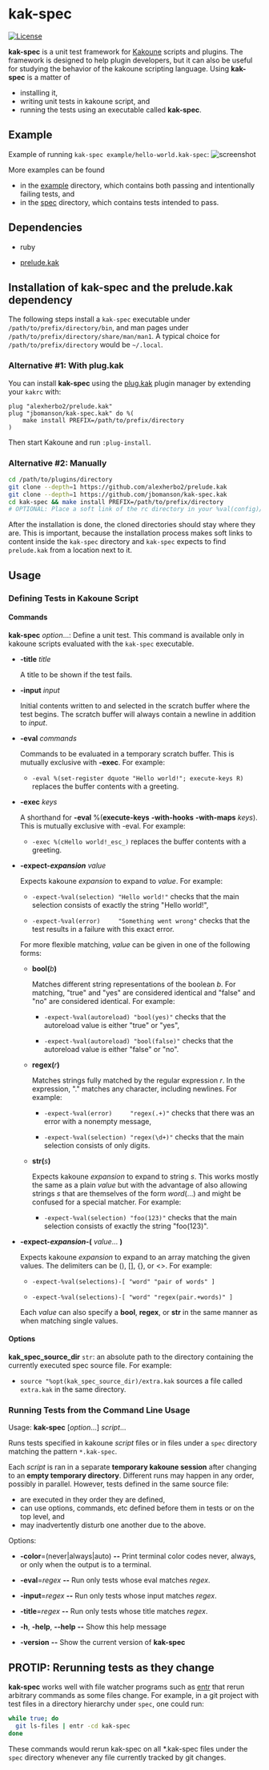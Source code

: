 # kak-spec

[![License](https://img.shields.io/github/license/jbomanson/kak-spec.kak)](https://opensource.org/licenses/Apache-2.0)

**kak-spec** is a unit test framework for
[Kakoune](https://github.com/mawww/kakoune) scripts and plugins.
The framework is designed to help plugin developers, but it can also be useful for studying the
behavior of the kakoune scripting language.
Using **kak-spec** is a matter of
- installing it,
- writing unit tests in kakoune script, and
- running the tests using an executable called **kak-spec**.

## Example

Example of running `kak-spec example/hello-world.kak-spec`:
![screenshot](https://user-images.githubusercontent.com/11866614/107675697-01c2a500-6ca1-11eb-9ecd-0a14dd1dcc3a.png)

More examples can be found
- in the [example](https://github.com/jbomanson/kak-spec.kak/tree/main/example) directory, which contains both passing and intentionally failing tests, and
- in the [spec](https://github.com/jbomanson/kak-spec.kak/tree/main/spec) directory, which contains tests intended to pass.

## Dependencies

- ruby

- [prelude.kak](https://github.com/alexherbo2/prelude.kak)

## Installation of kak-spec and the prelude.kak dependency

The following steps install a `kak-spec` executable under
`/path/to/prefix/directory/bin`, and man pages under
`/path/to/prefix/directory/share/man/man1`.
A typical choice for `/path/to/prefix/directory` would be `~/.local`.

### Alternative #1: With plug.kak

You can install **kak-spec** using the
[plug.kak](https://github.com/robertmeta/plug.kak) plugin manager by extending
your `kakrc` with:

```kak
plug "alexherbo2/prelude.kak"
plug "jbomanson/kak-spec.kak" do %(
    make install PREFIX=/path/to/prefix/directory
)
```

Then start Kakoune and run `:plug-install`.

### Alternative #2: Manually

```sh
cd /path/to/plugins/directory
git clone --depth=1 https://github.com/alexherbo2/prelude.kak
git clone --depth=1 https://github.com/jbomanson/kak-spec.kak
cd kak-spec && make install PREFIX=/path/to/prefix/directory
# OPTIONAL: Place a soft link of the rc directory in your %val(config)/autoload directory.
```

After the installation is done, the cloned directories should stay where they are.
This is important, because the installation process makes soft links to content inside the
`kak-spec` directory and `kak-spec` expects to find `prelude.kak` from a location next to it.

## Usage

### Defining Tests in Kakoune Script

#### Commands

**kak-spec** _option_...:
Define a unit test.
This command is available only in kakoune scripts evaluated with the `kak-spec` executable.

- **-title** _title_

    A title to be shown if the test fails.

- **-input** _input_

    Initial contents written to and selected in the scratch buffer where the test begins.
    The scratch buffer will always contain a newline in addition to _input_.

- **-eval** _commands_

    Commands to be evaluated in a temporary scratch buffer.
    This is mutually exclusive with **-exec**.
    For example:

    - `-eval %(set-register dquote "Hello world!"; execute-keys R)` replaces the buffer contents with a greeting.

- **-exec** _keys_

    A shorthand for **-eval** %(**execute-keys** **-with-hooks** **-with-maps** _keys_).
    This is mutually exclusive with -eval.
    For example:

    - `-exec %(cHello world!_esc_)` replaces the buffer contents with a greeting.

- **-expect-_expansion_** _value_

    Expects kakoune _expansion_ to expand to _value_.
    For example:

    - `-expect-%val(selection) "Hello world!"`         checks that the main selection consists of exactly the string "Hello world!",

    - `-expect-%val(error)     "Something went wrong"` checks that the test results in a failure with this exact error.

    For more flexible matching, _value_ can be given in one of the following forms:

    - **bool(**_b_**)**

      Matches different string representations of the boolean _b_.
      For matching, "true" and "yes" are considered identical and "false" and "no" are considered identical.
      For example:

      - `-expect-%val(autoreload) "bool(yes)"`   checks that the autoreload value is either "true" or "yes",

      - `-expect-%val(autoreload) "bool(false)"` checks that the autoreload value is either "false" or "no".

    - **regex(**_r_**)**

      Matches strings fully matched by the regular expression _r_.
      In the expression, "." matches any character, including newlines.
      For example:

      - `-expect-%val(error)     "regex(.+)"`  checks that there was an error with a nonempty message,

      - `-expect-%val(selection) "regex(\d+)"` checks that the main selection consists of only digits.

    - **str(**_s_**)**

      Expects kakoune _expansion_ to expand to string _s_.
      This works mostly the same as a plain _value_ but with the advantage of also allowing strings _s_ that are themselves of the form _word_(...) and might be confused for a special matcher.
      For example:

      - `-expect-%val(selection) "foo(123)"` checks that the main selection consists of exactly the string "foo(123)".

- **-expect-_expansion_-(** _value_... **)**

    Expects kakoune _expansion_ to expand to an array matching the given values.
    The delimiters can be (), [], {}, or <>.
    For example:

    - `-expect-%val(selections)-[ "word" "pair of words" ]`

    - `-expect-%val(selections)-[ "word" "regex(pair.+words)" ]`

    Each _value_ can also specify a **bool**, **regex**, or **str** in the same manner as when matching single values.

#### Options

**kak_spec_source_dir** `str`:
an absolute path to the directory containing the currently executed spec source file.
For example:

- `source "%opt(kak_spec_source_dir)/extra.kak` sources a file called `extra.kak` in the same directory.


### Running Tests from the Command Line Usage


Usage: **kak-spec** [_option_...] _script_...

Runs tests specified in kakoune _script_ files or in files under a `spec` directory matching the pattern `*.kak-spec`.

Each _script_ is ran in a separate **temporary kakoune session** after changing to an **empty temporary directory**.
Different runs may happen in any order, possibly in parallel.
However, tests defined in the same source file:
- are executed in they order they are defined,
- can use options, commands, etc defined before them in tests or on the top level, and
- may inadvertently disturb one another due to the above.


Options:
- **-color**=(never|always|auto)
                  **--** Print terminal color codes never, always, or only when the output is to a terminal.
- **-eval**=_regex_     **--** Run only tests whose eval  matches _regex_.
- **-input**=_regex_    **--** Run only tests whose input matches _regex_.
- **-title**=_regex_    **--** Run only tests whose title matches _regex_.

- **-h**, **-help**, **--help** **--** Show this help message
- **-version**          **--** Show the current version of **kak-spec**

## PROTIP: Rerunning tests as they change

**kak-spec** works well with file watcher programs such as
[entr](http://eradman.com/entrproject/) that rerun arbitrary commands as some files change.
For example, in a git project with test files in a directory hierarchy under `spec`, one could
run:
```sh
while true; do
  git ls-files | entr -cd kak-spec
done
```
These commands would rerun kak-spec on all *.kak-spec files under the `spec` directory whenever any file currently
tracked by git changes.
